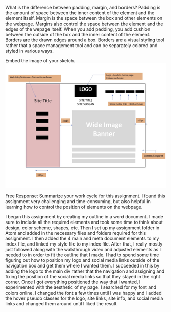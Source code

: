 What is the difference between padding, margin, and borders?
Padding is the amount of space between the inner content of the element and the element itself. Margin is the space between the box and other elements on the webpage. Margins also control the space between the element and the edges of the wepage itself. When you add padding, you add cushion between the outside of the box and the inner content of the element. Borders are the drawn edges around a box. Borders are a visual styling tool rather that a space management tool and can be separately colored and styled in various ways.

Embed the image of your sketch.
![Outline](./images/site-outline.jpg)

Free Response: Summarize your work cycle for this assignment.
I found this assignment very challenging and time-consuming, but also helpful in learning how to control the position of elements on the webpage.

I began this assignment by creating my outline in a word document. I made sure to include all the required elements and took some time to think about design, color scheme, shapes, etc. Then I set up my assignment folder in Atom and added in the necessary files and folders required for this assignment. I then added the 4 main and meta document elements to my index file, and linked my style file to my index file. After that, I really mostly just followed along with the walkthrough video and adjusted elements as I needed to in order to fit the outline that I made. I had to spend some time figuring out how to position my logo and social media links outside of the navigation box and get them where I wanted them. I succeeded in this by adding the logo to the main div rather that the navigation and assigning and fixing the position of the social media links so that they stayed in the right corner. Once I got everything positioned the way that I wanted, I experimented with the aesthetic of my page. I searched for my font and colors online. I changed the font a few times until I was happy and I added the hover pseudo classes for the logo, site links, site info, and social media links and changed them around until I liked the result.
